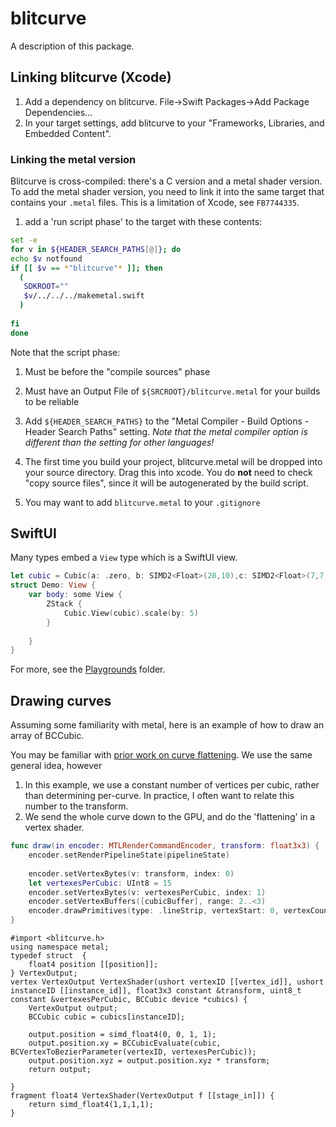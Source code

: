 # blitcurve

A description of this package.


## Linking blitcurve (Xcode)

1.  Add a dependency on blitcurve.  File->Swift Packages->Add Package Dependencies...
2.  In your target settings, add blitcurve to your "Frameworks, Libraries, and Embedded Content".

### Linking the metal version

Blitcurve is cross-compiled: there's a C version and a metal shader version.
To add the metal shader version, you need to link it into the same target that contains your `.metal` files.  This is a limitation of Xcode, see `FB7744335`.


1.  add a 'run script phase' to the target with these contents:
```bash
set -e
for v in ${HEADER_SEARCH_PATHS[@]}; do
echo $v notfound
if [[ $v == *"blitcurve"* ]]; then
  (
   SDKROOT=""
   $v/../../../makemetal.swift
  )
  
fi
done
```
Note that the script phase:
   1.  Must be before the "compile sources" phase
   2.  Must have an Output File of `${SRCROOT}/blitcurve.metal` for your builds to be reliable
   
1.  Add `${HEADER_SEARCH_PATHS}` to the "Metal Compiler - Build Options - Header Search Paths" setting.  *Note that the metal compiler option is different than the setting for other languages!*
2.  The first time you build your project, blitcurve.metal will be dropped into your source directory.  Drag this into xcode.  You do **not** need to check "copy source files", since it will be autogenerated by the build script.
3.  You may want to add `blitcurve.metal` to your `.gitignore`

## SwiftUI 

Many types embed a `View` type which is a SwiftUI view.

```swift
let cubic = Cubic(a: .zero, b: SIMD2<Float>(20,10),c: SIMD2<Float>(7,7),d: SIMD2<Float>(5,5))
struct Demo: View {
    var body: some View {
        ZStack {
            Cubic.View(cubic).scale(by: 5)
        }
        
    }
}
```


For more, see the [Playgrounds](/Playgrounds) folder.


## Drawing curves

Assuming some familiarity with metal, here is an example of how to draw an array of BCCubic.

You may be familiar with [prior work on curve flattening](https://raphlinus.github.io/graphics/curves/2019/12/23/flatten-quadbez.html). We use the same general idea, however
1.  In this example, we use a constant number of vertices per cubic, rather than determining per-curve.  In practice, I often want to relate this number to the transform.
2.  We send the whole curve down to the GPU, and do the 'flattening' in a vertex shader.

```swift
func draw(in encoder: MTLRenderCommandEncoder, transform: float3x3) {
    encoder.setRenderPipelineState(pipelineState)
    
    encoder.setVertexBytes(v: transform, index: 0)
    let vertexesPerCubic: UInt8 = 15
    encoder.setVertexBytes(v: vertexesPerCubic, index: 1)
    encoder.setVertexBuffers([cubicBuffer], range: 2..<3)
    encoder.drawPrimitives(type: .lineStrip, vertexStart: 0, vertexCount: Int(vertexesPerCubic), instanceCount: cubicBuffer.count)
}
```

```metal
#import <blitcurve.h>
using namespace metal;
typedef struct  {
    float4 position [[position]];
} VertexOutput;
vertex VertexOutput VertexShader(ushort vertexID [[vertex_id]], ushort instanceID [[instance_id]], float3x3 constant &transform, uint8_t constant &vertexesPerCubic, BCCubic device *cubics) {
    VertexOutput output;
    BCCubic cubic = cubics[instanceID];
    
    output.position = simd_float4(0, 0, 1, 1);
    output.position.xy = BCCubicEvaluate(cubic, BCVertexToBezierParameter(vertexID, vertexesPerCubic));
    output.position.xyz = output.position.xyz * transform;
    return output;
   
}
fragment float4 VertexShader(VertexOutput f [[stage_in]]) {
    return simd_float4(1,1,1,1);
}
```
